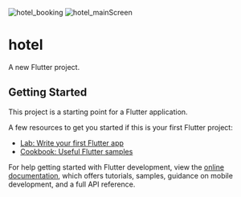 ![hotel_booking](https://user-images.githubusercontent.com/108852458/192083465-3a18deca-0e87-4bc3-b638-beb8a67e437e.jpg)
![hotel_mainScreen](https://user-images.githubusercontent.com/108852458/192082992-acb1a0e3-3de6-416f-bfef-d326434a575c.jpg)
# hotel

A new Flutter project.

## Getting Started

This project is a starting point for a Flutter application.

A few resources to get you started if this is your first Flutter project:

- [Lab: Write your first Flutter app](https://docs.flutter.dev/get-started/codelab)
- [Cookbook: Useful Flutter samples](https://docs.flutter.dev/cookbook)

For help getting started with Flutter development, view the
[online documentation](https://docs.flutter.dev/), which offers tutorials,
samples, guidance on mobile development, and a full API reference.
